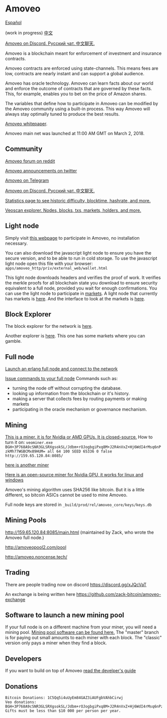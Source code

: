 Amoveo
==========
[Español](docs/es/README.md)

(work in progress) [中文](docs/cn/README.md)

[Amoveo on Discord. Русский чат. 中文聊天.](https://discord.gg/a52szJw)


Amoveo is a blockchain meant for enforcement of investment and insurance contracts.


Amoveo contracts are enforced using state-channels. This means fees are low, contracts are nearly instant and can support a global audience.

Amoveo has oracle technology.
Amoveo can learn facts about our world and enforce the outcome of contracts that are governed by these facts.
This, for example, enables you to bet on the price of Amazon shares.

The variables that define how to participate in Amoveo can be modified by the Amoveo community using a built-in process.
This way Amoveo will always stay optimally tuned to produce the best results.


[Amoveo whitepaper](docs/white_paper.md).

Amoveo main net was launched at 11:00 AM GMT on March 2, 2018.

## Community
[Amoveo forum on reddit](https://www.reddit.com/r/Amoveo/)

[Amoveo announcements on twitter](https://twitter.com/zack_bitcoin)

[Amoveo on Telegram](https://t.me/amoveo)

[Amoveo on Discord. Русский чат. 中文聊天.](https://discord.gg/a52szJw)

[Statistics page to see historic difficulty, blocktime, hashrate, and more.](https://jimhsu.github.io/amoveo-stats/)

[Veoscan explorer. Nodes, blocks, txs, markets, holders, and more.](http://veoscan.io/)


## Light node
Simply visit [this webpage](http://159.65.120.84:8080/wallet.html) to participate in Amoveo, no installation necessary.

You can also download the javascript light node to ensure you have the secure version, and to be able to run in cold storage. To use the javascript light node open this file with your browser: `apps/amoveo_http/priv/external_web/wallet.html`

This light node downloads headers and verifies the proof of work.
It verifies the merkle proofs for all blockchain state you download to ensure security equivalent to a full node, provided you wait for enough confirmations.
You can use the light node to participate in [markets](docs/light_node/market.md).
A light node that currently has markets is [here](http://159.89.106.253:8080/wallet.html).
And the interface to look at the markets is [here](http://159.89.106.253:8080/explorer.html).


## Block Explorer
The block explorer for the network is [here](http://159.65.120.84:8080/explorer.html).

Another explorer is [here](http://159.89.106.253:8080/explorer.html). This one has some markets where you can gamble.


## Full node
[Launch an erlang full node and connect to the network](docs/getting-started/turn_it_on.md)

[Issue commands to your full node](docs/api/commands.md)
Commands such as:
* turning the node off without corrupting the database.
* looking up information from the blockchain or it's history.
* making a server that collects fees by routing payments or making markets
* participating in the oracle mechanism or governance mechanism.

## Mining

[This is a miner. it is for Nvidia or AMD GPUs. It is closed-source.](https://github.com/PhamHuong92/VeoMiner)
How to turn it on: `veominer.exe BGH+3P768A9cSNR3GLSRXgsokSL/Jdbm+rOJogbgiPxq8M+J2R4nVxZ+Hj6WdI4rMsq6nPzkMh77WGBCMx89HUM= all 64 100 SEED 65336 0 false http://159.65.120.84:8085/`

[here is another miner](https://github.com/krypdkat/AmoveoMinerMan)


[Here is an open-source miner for Nvidia GPU, it works for linux and windows](https://github.com/Mandelhoff/AmoveoMinerGpuCuda)

Amoveo's mining algorithm uses SHA256 like bitcoin. But it is a little different, so bitcoin ASICs cannot be used to mine Amoveo.

Full node keys are stored in `_build/prod/rel/amoveo_core/keys/keys.db`


## Mining Pools

http://159.65.120.84:8085/main.html (maintained by Zack, who wrote the Amoveo full node.)

http://amoveopool2.com/pool

http://amoveo.noncense.tech/


## Trading

There are people trading now on discord https://discord.gg/xJQcVaT

An exchange is being written here https://github.com/zack-bitcoin/amoveo-exchange


## Software to launch a new mining pool
If your full node is on a different machine from your miner, you will need a mining pool. [Mining pool software can be found here.](https://github.com/zack-bitcoin/amoveo-mining-pool)
The "master" branch is for paying out small amounts to each miner with each block.
The "classic" version only pays a miner when they find a block.


## Developers

If you want to build on top of Amoveo [read the develper's guide](docs/getting-started/quick_start_developer_guide.md)


## Donations

```
Bitcoin Donations: 1C5Qq5i4uUyEm84GAZ3iAUFgbVAhbCirwj
Veo donations: BGH+3P768A9cSNR3GLSRXgsokSL/Jdbm+rOJogbgiPxq8M+J2R4nVxZ+Hj6WdI4rMsq6nPzkMh77WGBCMx89HUM=
Gifts must be less than $10 000 per person per year.
```

